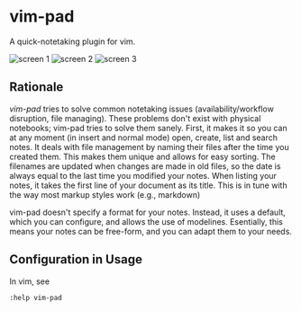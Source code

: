 # vim-pad

A quick-notetaking plugin for vim.

![screen 1](http://i.minus.com/iOd0AOpCUXgu4.png)
![screen 2](http://i.minus.com/i86fzuBua28Ox.png)
![screen 3](http://i.minus.com/iwWXEI8oPZ4Wh.png)

## Rationale

*vim-pad* tries to solve common notetaking issues (availability/workflow
disruption, file managing). These problems don't exist with physical notebooks;
vim-pad tries to solve them sanely. First, it makes it so you can at any moment
(in insert and normal mode) open, create, list and search notes. It deals with
file management by naming their files after the time you created them. This
makes them unique and allows for easy sorting. The filenames are updated when
changes are made in old files, so the date is always equal to the last time you
modified your notes. When listing your notes, it takes the first line of your
document as its title. This is in tune with the way most markup styles work
(e.g., markdown)

vim-pad doesn't specify a format for your notes. Instead, it uses a default,
which you can configure, and allows the use of modelines. Esentially, this
means your notes can be free-form, and you can adapt them to your needs.

## Configuration in Usage

In vim, see

	:help vim-pad
